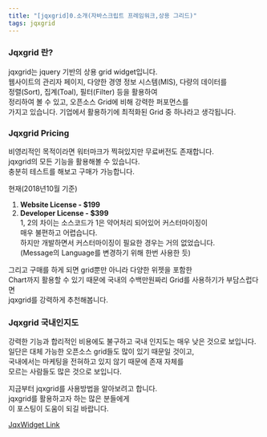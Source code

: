 ```yaml
---
title: "[jqxgrid]0.소개(자바스크립트 프레임워크,상용 그리드)"
tags: jqxgrid
---
```


### [](#Jqxgrid-란 "Jqxgrid 란?")Jqxgrid 란?

jqxgrid는 jquery 기반의 상용 grid widget입니다.  
웹사이트의 관리자 페이지, 다양한 경영 정보 시스템(MIS), 다량의 데이터를  
정렬(Sort), 집계(Toal), 필터(Filter) 등을 활용하여  
정리하여 볼 수 있고, 오픈소스 Grid에 비해 강력한 퍼포먼스를  
가지고 있습니다. 기업에서 활용하기에 최적화된 Grid 중 하나라고 생각됩니다.

### [](#Jqxgrid-Pricing "Jqxgrid Pricing")Jqxgrid Pricing

비영리적인 목적이라면 워터마크가 찍혀있지만 무료버전도 존재합니다.  
jqxgrid의 모든 기능을 활용해볼 수 있습니다.  
충분히 테스트를 해보고 구매가 가능합니다.

현재(2018년10월 기준)

1.  **Website License - $199**
2.  **Developer License - $399**  
    1, 2의 차이는 소스코드가 1은 약어처리 되어있어 커스터마이징이  
    매우 불편하고 어렵습니다.  
    하지만 개발하면서 커스터마이징이 필요한 경우는 거의 없었습니다.  
    (Message의 Language를 변경하기 위해 한번 사용한 듯)

그리고 구매를 하게 되면 grid뿐만 아니라 다양한 위젯을 포함한  
Chart까지 활용할 수 있기 때문에 국내의 수백만원짜리 Grid를 사용하기가 부담스럽다면  
jqxgrid를 강력하게 추천해봅니다.

### [](#Jqxgrid-국내인지도 "Jqxgrid 국내인지도")Jqxgrid 국내인지도

강력한 기능과 합리적인 비용에도 불구하고 국내 인지도는 매우 낮은 것으로 보입니다.  
일단은 대체 가능한 오픈소스 grid들도 많이 있기 때문일 것이고,  
국내에서는 마케팅을 전혀하고 있지 않기 때문에 존재 자체를  
모르는 사람들도 많은 것으로 보입니다.

지금부터 jqxgrid를 사용방법을 알아보려고 합니다.  
jqxgrid를 활용하고자 하는 많은 분들에게  
이 포스팅이 도움이 되길 바랍니다.

[JqxWidget Link](https://www.jqwidgets.com/)

